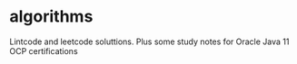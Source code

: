 # algorithms
Lintcode and leetcode soluttions. Plus some study notes for Oracle Java 11 OCP certifications
